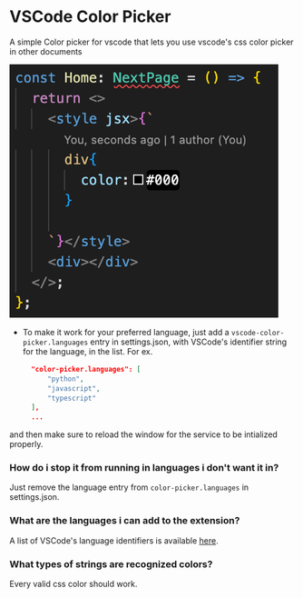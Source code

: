 # VSCode Color Picker

A simple Color picker for vscode that lets you use vscode's css color picker in other documents

![color-picker-preview](https://github.com/Markos-Th09/vscode-color-picker/raw/main/showcase.png "color-picker-preview")

* To make it work for your preferred language, just add a `vscode-color-picker.languages` entry in settings.json, with VSCode's identifier string for the language, in the list. For ex.
  ```json
    "color-picker.languages": [
        "python",
        "javascript",
        "typescript"
    ],
    ...
  ```
 and then make sure to reload the window for the service to be intialized properly.

### How do i stop it from running in languages i don't want it in?

Just remove the language entry from `color-picker.languages` in settings.json.


### What are the languages i can add to the extension?

A list of VSCode's language identifiers is available [here](https://code.visualstudio.com/docs/languages/identifiers).


### What types of strings are recognized colors?

Every valid css color should work.

 

